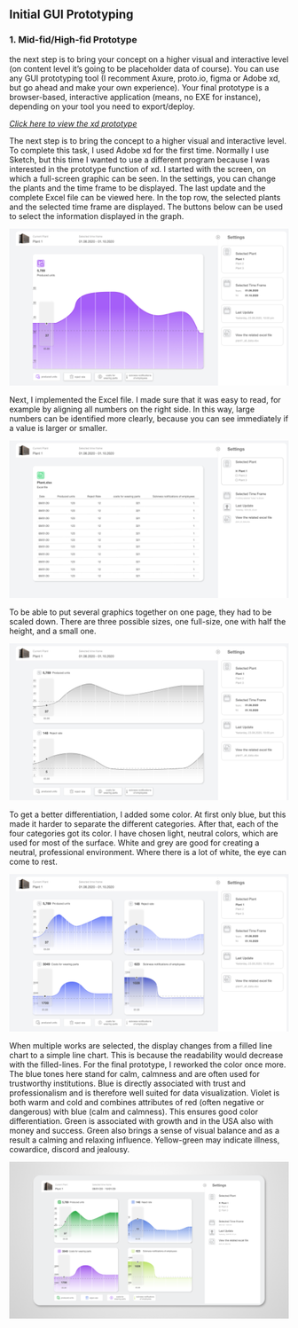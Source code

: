 ## Initial GUI Prototyping

### 1. Mid-fid/High-fid Prototype

the next step is to bring your concept on a higher visual and interactive level (on content level it’s going to be placeholder data of course). You can use any GUI prototyping tool (I recomment Axure, proto.io, figma or Adobe xd, but go ahead and make your own experience). Your final prototype is a browser-based, interactive application (means, no EXE for instance), depending on your tool you need to export/deploy.


[*Click here to view the xd prototype*](https://xd.adobe.com/view/7de112d8-ae48-4e2c-9b42-0384df6460e8-28b2/?fullscreen&hints=off)


The next step is to bring the concept to a higher visual and interactive level.
To complete this task, I used Adobe xd for the first time. Normally I use Sketch, but this time I wanted to use a different program because I was interested in the prototype function of xd.
I started with the screen, on which a full-screen graphic can be seen. In the settings, you can change the plants and the time frame to be displayed. The last update and the complete Excel file can be viewed here.
In the top row, the selected plants and the selected time frame are displayed. The buttons below can be used to select the information displayed in the graph.

![watch_style](/assets/mid_settings.jpg)

Next, I implemented the Excel file. I made sure that it was easy to read, for example by aligning all numbers on the right side. In this way, large numbers can be identified more clearly, because you can see immediately if a value is larger or smaller.

![watch_style](/assets/mid_excel.jpg)

To be able to put several graphics together on one page, they had to be scaled down. There are three possible sizes, one full-size, one with half the height, and a small one.

![watch_style](/assets/mid_grafics.jpg)

To get a better differentiation, I added some color. At first only blue, but this made it harder to separate the different categories. After that, each of the four categories got its color. I have chosen light, neutral colors, which are used for most of the surface. White and grey are good for creating a neutral, professional environment. Where there is a lot of white, the eye can come to rest.

![watch_style](/assets/mid_blue_grafics.jpg)

When multiple works are selected, the display changes from a filled line chart to a simple line chart. This is because the readability would decrease with the filled-lines. 
For the final prototype, I reworked the color once more.
The blue tones here stand for calm, calmness and are often used for trustworthy institutions. Blue is directly associated with trust and professionalism and is therefore well suited for data visualization. Violet is both warm and cold and combines attributes of red (often negative or dangerous) with blue (calm and calmness). This ensures good color differentiation. Green is associated with growth and in the USA also with money and success. Green also brings a sense of visual balance and as a result a calming and relaxing influence. Yellow-green may indicate illness, cowardice, discord and jealousy.

![watch_style](/assets/mid_final_grafics_style.png)
